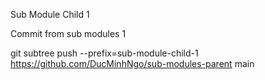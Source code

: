 Sub Module Child 1

Commit from sub modules 1

git subtree push --prefix=sub-module-child-1 https://github.com/DucMinhNgo/sub-modules-parent main
